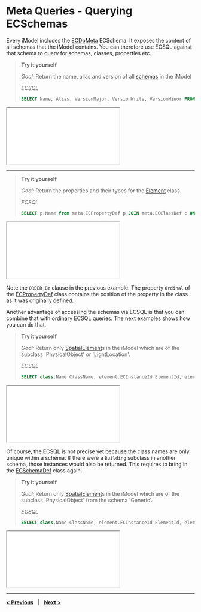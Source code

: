# Meta Queries - Querying ECSchemas

Every iModel includes the [ECDbMeta](../ECDbMeta.ecschema.md) ECSchema. It exposes the content of all schemas that the iModel contains. You can therefore use ECSQL against that schema to query for schemas, classes, properties etc.

> **Try it yourself**
>
> _Goal:_ Return the name, alias and version of all [schemas](../ECDbMeta.ecschema.md#ecschemadef) in the iModel
>
> _ECSQL_
>
> ```sql
> SELECT Name, Alias, VersionMajor, VersionWrite, VersionMinor FROM meta.ECSchemaDef ORDER BY Name
> ```

<iframe class="embedded-console" src="/console/?imodel=House Sample Bak&query=SELECT Name, Alias, VersionMajor, VersionWrite, VersionMinor FROM meta.ECSchemaDef ORDER BY Name"></iframe>

---

> **Try it yourself**
>
> _Goal:_ Return the properties and their types for the [Element](../../bis/domains/BisCore.ecschema.md#element) class
>
> _ECSQL_
>
> ```sql
> SELECT p.Name from meta.ECPropertyDef p JOIN meta.ECClassDef c ON c.ECInstanceId=p.Class.Id WHERE c.Name='Element' ORDER BY p.Ordinal
> ```

<iframe class="embedded-console" src="/console/?imodel=House Sample Bak&query=SELECT p.Name from meta.ECPropertyDef p JOIN meta.ECClassDef c ON c.ECInstanceId=p.Class.Id WHERE c.Name='Element' ORDER BY p.Ordinal"></iframe>

Note the `ORDER BY` clause in the previous example. The property `Ordinal` of the [ECPropertyDef](../ECDbMeta.ecschema.md#ecpropertydef) class contains the position of the property in the class as it was originally defined.

Another advantage of accessing the schemas via ECSQL is that you can combine that with ordinary ECSQL queries. The next examples shows how you can do that.

> **Try it yourself**
>
> _Goal:_ Return only [SpatialElement](../../bis/domains/BisCore.ecschema.md#spatialelement)s in the iModel which are of the subclass 'PhysicalObject' or 'LightLocation'.
>
> _ECSQL_
>
> ```sql
> SELECT class.Name ClassName, element.ECInstanceId ElementId, element.UserLabel FROM bis.SpatialElement element JOIN meta.ECClassDef class ON element.ECClassId=class.ECInstanceId WHERE class.Name IN ('PhysicalObject','LightLocation')
> ```

<iframe class="embedded-console" src="/console/?imodel=House Sample Bak&query=SELECT class.Name ClassName, element.ECInstanceId ElementId, element.UserLabel FROM bis.SpatialElement element JOIN meta.ECClassDef class ON element.ECClassId=class.ECInstanceId WHERE class.Name IN ('PhysicalObject','LightLocation')"></iframe>

Of course, the ECSQL is not precise yet because the class names are only unique within a schema. If there
were a `Building` subclass in another schema, those instances would also be returned. This requires to bring in the [ECSchemaDef](../ECDbMeta.ecschema.md#ecschemadef) class again.

> **Try it yourself**
>
> _Goal:_ Return only [SpatialElement](../../bis/domains/BisCore.ecschema.md#spatialelement)s in the iModel which are of the subclass 'PhysicalObject' from the schema 'Generic'.
>
> _ECSQL_
>
> ```sql
> SELECT class.Name ClassName, element.ECInstanceId ElementId, element.UserLabel FROM bis.SpatialElement element JOIN meta.ECClassDef class ON element.ECClassId=class.ECInstanceId JOIN meta.ECSchemaDef schema ON schema.ECInstanceId=class.Schema.Id WHERE schema.Name = 'Generic' AND class.Name IN ('PhysicalObject')
> ```

<iframe class="embedded-console" src="/console/?imodel=House Sample Bak&query=SELECT class.Name ClassName, element.ECInstanceId ElementId, element.UserLabel FROM bis.SpatialElement element JOIN meta.ECClassDef class ON element.ECClassId=class.ECInstanceId JOIN meta.ECSchemaDef schema ON schema.ECInstanceId=class.Schema.Id WHERE schema.Name = 'Generic' AND class.Name IN ('PhysicalObject')"></iframe>

---

[**< Previous**](./SpatialQueries.md) &nbsp; | &nbsp; [**Next >**](./ChangeSummaryQueries.md)
